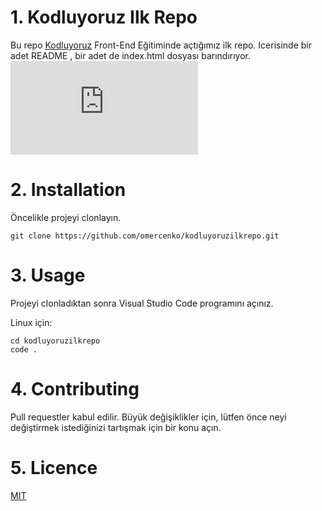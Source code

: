 # 1. Kodluyoruz Ilk Repo
Bu repo [Kodluyoruz](https://www.kodluyoruz.org/) Front-End Eğitiminde açtığımız ilk repo. Icerisinde bir adet README , bir adet de index.html dosyası barındırıyor.
![](https://fv9-2.failiem.lv/thumb_show.php?i=whata7mz6&view)
# 2. Installation
Öncelikle projeyi clonlayın. 

`git clone https://github.com/omercenko/kodluyoruzilkrepo.git`
# 3. Usage
Projeyi clonladıktan sonra Visual Studio Code programını açınız.

Linux için:

```
cd kodluyoruzilkrepo 
code .
```

# 4. Contributing
Pull requestler kabul edilir. Büyük değişiklikler için, lütfen önce neyi değiştirmek istediğinizi tartışmak için bir konu açın.
# 5. Licence
[MIT](https://choosealicense.com/licenses/mit/)
